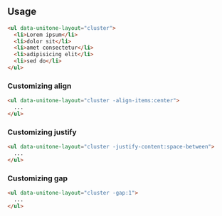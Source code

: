 ## Usage

```html
<ul data-unitone-layout="cluster">
  <li>Lorem ipsum</li>
  <li>dolor sit</li>
  <li>amet consectetur</li>
  <li>adipisicing elit</li>
  <li>sed do</li>
</ul>
```

### Customizing align

```html
<ul data-unitone-layout="cluster -align-items:center">
  ...
</ul>
```

### Customizing justify

```html
<ul data-unitone-layout="cluster -justify-content:space-between">
  ...
</ul>
```

### Customizing gap

```html
<ul data-unitone-layout="cluster -gap:1">
  ...
</ul>
```
